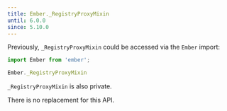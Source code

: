 ```yaml
---
title: Ember._RegistryProxyMixin
until: 6.0.0
since: 5.10.0
---
```



Previously, `_RegistryProxyMixin` could be accessed via the `Ember` import:
```js
import Ember from 'ember';

Ember._RegistryProxyMixin
```
`_RegistryProxyMixin` is also private.

There is no replacement for this API.

